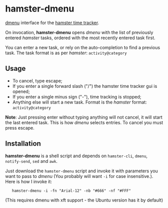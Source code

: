 # hamster-dmenu

[dmenu](https://wiki.archlinux.org/index.php/Dmenu) interface for the [hamster time tracker](https://github.com/projecthamster/hamster).

On invocation, **hamster-dmenu** opens *dmenu* with the list of previously entered *hamster* tasks, ordered with the most recently entered task first.

You can enter a new task, or rely on the auto-completion to find a previous task. The task format is as per *hamster*: `activity@category`

## Usage

- To cancel, type escape;
- If you enter a single forward slash ("/") the hamster time tracker gui is opened;
- If you enter a single minus sign ("-"), time tracking is stopped;
- Anything else will start a new task. Format is the *hamster* format: `activity@category`

**Note**: Just pressing enter without typing anything will not cancel, it will start the last entered task. This is how *dmenu* selects entries. To cancel you must press escape.

## Installation

**hamster-dmenu** is a shell script and depends on `hamster-cli`, `dmenu`, `notify-send`, `sed` and `awk`.

Just download the `hamster-dmenu` script and invoke it with parameters you want to pass to *dmenu* (You probably will want `-i` for case insensitive.). Here is how I invoke it:

```
   hamster-dmenu -i -fn "Arial-12" -nb "#666" -nf "#FFF"
```

(This requires dmenu with xft support - the Ubuntu version has it by default)
